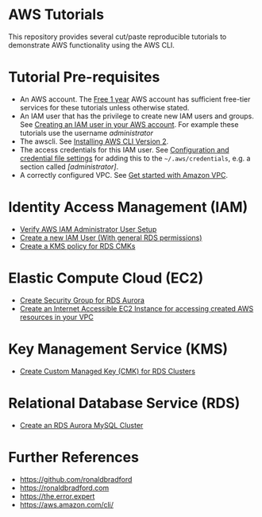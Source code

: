 # AWS Tutorials

This repository provides several cut/paste reproducible tutorials to demonstrate AWS functionality using the AWS CLI.

# Tutorial Pre-requisites

- An AWS account. The <a href="https://aws.amazon.com/free/">Free 1 year</a> AWS account has sufficient free-tier services for these tutorials unless otherwise stated.
- An IAM user that has the privilege to create new IAM users and groups. See <a href="https://docs.aws.amazon.com/IAM/latest/UserGuide/id_users_create.html">Creating an IAM user in your AWS account</a>. For example these tutorials use the username <i>administrator</i>
- The awscli. See <a href="https://docs.aws.amazon.com/cli/latest/userguide/getting-started-install.html">Installing AWS CLI Version 2</a>.
- The access credentials for this IAM user. See <a href="https://docs.aws.amazon.com/cli/latest/userguide/cli-configure-files.html">Configuration and credential file settings</a> for adding this to the <code>~/.aws/credentials</code>, e.g. a section called <i>[administrator]</i>.
- A correctly configured VPC. See <a href="https://docs.aws.amazon.com/vpc/latest/userguide/vpc-getting-started.html">Get started with Amazon VPC</a>.

# Identity Access Management (IAM)
- <a href="iam/verify-administrator-user.md">Verify AWS IAM Administrator User Setup</a>
- <a href="iam/create-iam-user.md">Create a new IAM User (With general RDS permissions)</a>
- <a href="iam/create-kms-policy-for-rds.md">Create a KMS policy for RDS CMKs</a>

# Elastic Compute Cloud (EC2)
- <a href="ec2/create-rds-security-group.md">Create  Security Group for RDS Aurora</a>
- <a href="ec2/create-an-assessible-instance.md">Create an Internet Accessible EC2 Instance for accessing created AWS resources in your VPC</a>

# Key Management Service (KMS)
- <a href="kms/create-cmk-for-rds.md">Create Custom Managed Key (CMK) for RDS Clusters</a>

# Relational Database Service (RDS)
- <a href="rds/create-mysql-aurora-cluster.md">Create an RDS Aurora MySQL Cluster</a>





# Further References
- https://github.com/ronaldbradford
- https://ronaldbradford.com
- https://the.error.expert
- https://aws.amazon.com/cli/
